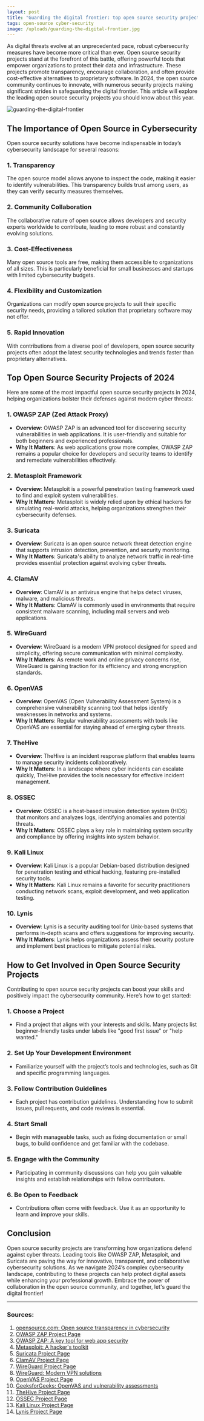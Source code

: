 ```yaml
---
layout: post
title: "Guarding the digital frontier: top open source security projects of 2024"
tags: open-source cyber-security
image: /uploads/guarding-the-digital-frontier.jpg
---
```

As digital threats evolve at an unprecedented pace, robust cybersecurity measures have become more critical than ever. Open source security projects stand at the forefront of this battle, offering powerful tools that empower organizations to protect their data and infrastructure. These projects promote transparency, encourage collaboration, and often provide cost-effective alternatives to proprietary software. In 2024, the open source community continues to innovate, with numerous security projects making significant strides in safeguarding the digital frontier. This article will explore the leading open source security projects you should know about this year.

![guarding-the-digital-frontier](/uploads/guarding-the-digital-frontier.jpg)

## The Importance of Open Source in Cybersecurity

Open source security solutions have become indispensable in today’s cybersecurity landscape for several reasons:

### 1. **Transparency**
The open source model allows anyone to inspect the code, making it easier to identify vulnerabilities. This transparency builds trust among users, as they can verify security measures themselves.

### 2. **Community Collaboration**
The collaborative nature of open source allows developers and security experts worldwide to contribute, leading to more robust and constantly evolving solutions.

### 3. **Cost-Effectiveness**
Many open source tools are free, making them accessible to organizations of all sizes. This is particularly beneficial for small businesses and startups with limited cybersecurity budgets.

### 4. **Flexibility and Customization**
Organizations can modify open source projects to suit their specific security needs, providing a tailored solution that proprietary software may not offer.

### 5. **Rapid Innovation**
With contributions from a diverse pool of developers, open source security projects often adopt the latest security technologies and trends faster than proprietary alternatives.

## Top Open Source Security Projects of 2024

Here are some of the most impactful open source security projects in 2024, helping organizations bolster their defenses against modern cyber threats:

### 1. **OWASP ZAP (Zed Attack Proxy)**
   - **Overview**: OWASP ZAP is an advanced tool for discovering security vulnerabilities in web applications. It is user-friendly and suitable for both beginners and experienced professionals.
   - **Why It Matters**: As web applications grow more complex, OWASP ZAP remains a popular choice for developers and security teams to identify and remediate vulnerabilities effectively.

### 2. **Metasploit Framework**
   - **Overview**: Metasploit is a powerful penetration testing framework used to find and exploit system vulnerabilities.
   - **Why It Matters**: Metasploit is widely relied upon by ethical hackers for simulating real-world attacks, helping organizations strengthen their cybersecurity defenses.

### 3. **Suricata**
   - **Overview**: Suricata is an open source network threat detection engine that supports intrusion detection, prevention, and security monitoring.
   - **Why It Matters**: Suricata's ability to analyze network traffic in real-time provides essential protection against evolving cyber threats.

### 4. **ClamAV**
   - **Overview**: ClamAV is an antivirus engine that helps detect viruses, malware, and malicious threats.
   - **Why It Matters**: ClamAV is commonly used in environments that require consistent malware scanning, including mail servers and web applications.

### 5. **WireGuard**
   - **Overview**: WireGuard is a modern VPN protocol designed for speed and simplicity, offering secure communication with minimal complexity.
   - **Why It Matters**: As remote work and online privacy concerns rise, WireGuard is gaining traction for its efficiency and strong encryption standards.

### 6. **OpenVAS**
   - **Overview**: OpenVAS (Open Vulnerability Assessment System) is a comprehensive vulnerability scanning tool that helps identify weaknesses in networks and systems.
   - **Why It Matters**: Regular vulnerability assessments with tools like OpenVAS are essential for staying ahead of emerging cyber threats.

### 7. **TheHive**
   - **Overview**: TheHive is an incident response platform that enables teams to manage security incidents collaboratively.
   - **Why It Matters**: In a landscape where cyber incidents can escalate quickly, TheHive provides the tools necessary for effective incident management.

### 8. **OSSEC**
   - **Overview**: OSSEC is a host-based intrusion detection system (HIDS) that monitors and analyzes logs, identifying anomalies and potential threats.
   - **Why It Matters**: OSSEC plays a key role in maintaining system security and compliance by offering insights into system behavior.

### 9. **Kali Linux**
   - **Overview**: Kali Linux is a popular Debian-based distribution designed for penetration testing and ethical hacking, featuring pre-installed security tools.
   - **Why It Matters**: Kali Linux remains a favorite for security practitioners conducting network scans, exploit development, and web application testing.

### 10. **Lynis**
   - **Overview**: Lynis is a security auditing tool for Unix-based systems that performs in-depth scans and offers suggestions for improving security.
   - **Why It Matters**: Lynis helps organizations assess their security posture and implement best practices to mitigate potential risks.

## How to Get Involved in Open Source Security Projects

Contributing to open source security projects can boost your skills and positively impact the cybersecurity community. Here’s how to get started:

### 1. **Choose a Project**
   - Find a project that aligns with your interests and skills. Many projects list beginner-friendly tasks under labels like "good first issue" or "help wanted."

### 2. **Set Up Your Development Environment**
   - Familiarize yourself with the project’s tools and technologies, such as Git and specific programming languages.

### 3. **Follow Contribution Guidelines**
   - Each project has contribution guidelines. Understanding how to submit issues, pull requests, and code reviews is essential.

### 4. **Start Small**
   - Begin with manageable tasks, such as fixing documentation or small bugs, to build confidence and get familiar with the codebase.

### 5. **Engage with the Community**
   - Participating in community discussions can help you gain valuable insights and establish relationships with fellow contributors.

### 6. **Be Open to Feedback**
   - Contributions often come with feedback. Use it as an opportunity to learn and improve your skills.

## Conclusion

Open source security projects are transforming how organizations defend against cyber threats. Leading tools like OWASP ZAP, Metasploit, and Suricata are paving the way for innovative, transparent, and collaborative cybersecurity solutions. As we navigate 2024’s complex cybersecurity landscape, contributing to these projects can help protect digital assets while enhancing your professional growth. Embrace the power of collaboration in the open source community, and together, let's guard the digital frontier!

---

### Sources:
1. [opensource.com: Open source transparency in cybersecurity](https://opensource.com/article/21/2/open-source-security)
7. [OWASP ZAP Project Page](https://www.zaproxy.org/getting-started/)
8. [OWASP ZAP: A key tool for web app security](https://portswigger.net/daily-swig/owasp-security-projects-showcased-at-all-day-devops-conference)
9. [Metasploit: A hacker's toolkit](https://www.metasploit.com/)
11. [Suricata Project Page](https://suricata.io/)
13. [ClamAV Project Page](https://www.clamav.net/)
15. [WireGuard Project Page](https://www.wireguard.com/)
16. [WireGuard: Modern VPN solutions](https://www.cybersecurity-insiders.com/zcaler-threatlabz-2024-vpn-risk-report/)
17. [OpenVAS Project Page](https://www.openvas.org/)
18. [GeeksforGeeks: OpenVAS and vulnerability assessments](https://www.geeksforgeeks.org/security-assessment-openvas/)
19. [TheHive Project Page](https://strangebee.com/thehive/)
20. [OSSEC Project Page](https://www.ossec.net/)
21. [Kali Linux Project Page](https://www.kali.org/)
22. [Lynis Project Page](https://cisofy.com/lynis/)
